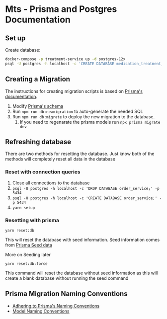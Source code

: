 # Mts - Prisma and Postgres Documentation

## Set up

Create database:
```sh
docker-compose -p treatment-service up -d postgres-12x
psql -U postgres -h localhost -c 'CREATE DATABASE medication_treatment_service;' -p 5434
```


## Creating a Migration

The instructions for creating migration scripts is based on [Prisma's documentation](https://www.prisma.io/docs/concepts/components/prisma-migrate/get-started).

1. Modify [Prisma's schema](../prisma/schema.prisma)
2. Run `npm run db:newmigration` to auto-generate the needed SQL
3. Run `npm run db:migrate` to deploy the new migration to the database.
   1. If you need to regenarate the prisma models run `npx prisma migrate dev`


## Refreshing database

There are two methods for resetting the database. Just know both of the methods will completely reset all data in the database

### Reset with connection queries

1. Close all connections to the database
2. `psql -U postgres -h localhost -c 'DROP DATABASE order_service;' -p 5434 `
3. `psql -U postgres -h localhost -c 'CREATE DATABASE order_service;' -p 5434`
4. `yarn setup`

### Resetting with prisma

`yarn reset:db`

This will reset the database with seed information. Seed information comes from [Prisma Seed data](../prisma/seed.ts)

More on Seeding later

`yarn reset:db:force`

This command will reset the database without seed information as this will create a blank database without running the seed command

## Prisma Migration Naming Conventions

- [Adhering to Prisma's Naming Conventions](https://www.prisma.io/docs/concepts/components/prisma-client/working-with-prismaclient/use-custom-model-and-field-names)
- [Model Naming Conventions](https://www.prisma.io/docs/reference/api-reference/prisma-schema-reference#naming-conventions)

